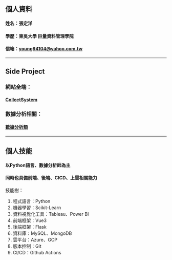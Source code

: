 ## 個人資料  
#### 姓名：張定洋  
#### 學歷：東吳大學  巨量資料管理學院  
#### 信箱：young94104@yahoo.com.tw 

---

## Side Project

### 網站全端： 
#### [CollectSystem](https://github.com/tank11110/young/tree/master/Side%20Project/CollectSystem "collectsystem網站連結")  
### 數據分析相關： 
#### [數據分析類](https://github.com/tank11110/young/tree/master/Side%20Project "github連結")

---

## 個人技能  
#### 以Python語言、數據分析師為主  
#### 同時也具備前端、後端、CICD、上雲相關能力
技能樹：  
1. 程式語言：Python  
2. 機器學習：Scikit-Learn  
3. 資料視覺化工具：Tableau、Power BI
4. 前端框架：Vue3
5. 後端框架：Flask  
6. 資料庫：MySQL、MongoDB  
7. 雲平台：Azure、GCP  
8. 版本控制：Git  
9. CI/CD：Github Actions  
